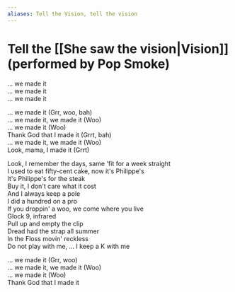```yaml
---
aliases: Tell the Vision, tell the vision
---
```


# Tell the [[She saw the vision|Vision]] (performed by Pop Smoke)

… we made it  
… we made it  
… we made it  

… we made it (Grr, woo, bah)  
… we made it, we made it (Woo)  
… we made it (Woo)  
Thank God that I made it (Grrt, bah)  
… we made it, we made it (Woo)  
Look, mama, I made it (Grrt)  

Look, I remember the days, same 'fit for a week straight  
I used to eat fifty-cent cake, now it's Philippe's  
It's Philippe's for the steak  
Buy it, I don't care what it cost  
And I always keep a pole  
I did a hundred on a pro  
If you droppin' a woo, we come where you live  
Glock 9, infrared  
Pull up and empty the clip  
Dread had the strap all summer  
In the Floss movin' reckless  
Do not play with me, … I keep a K with me  

… we made it (Grr, woo)  
… we made it, we made it (Woo)  
… we made it (Woo)  
Thank God that I made it
